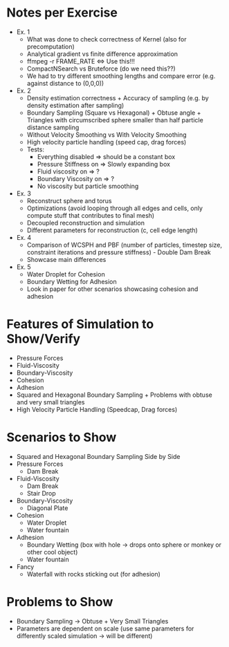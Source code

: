 # Notes per Exercise
- Ex. 1
    - What was done to check correctness of Kernel (also for precomputation)
    - Analytical gradient vs finite difference approximation
    - ffmpeg -r FRAME_RATE <=> Use this!!!
    - CompactNSearch vs Bruteforce (do we need this??)
    - We had to try different smoothing lengths and compare error (e.g. against distance to (0,0,0))
- Ex. 2
    - Density estimation correctness + Accuracy of sampling (e.g. by density estimation after sampling)
    - Boundary Sampling (Square vs Hexagonal) + Obtuse angle + Triangles with circumscribed sphere smaller than half particle distance sampling
    - Without Velocity Smoothing vs With Velocity Smoothing
    - High velocity particle handling (speed cap, drag forces)
    - Tests:
        - Everything disabled => should be a constant box
        - Pressure Stiffness on => Slowly expanding box
        - Fluid viscosity on => ?
        - Boundary Viscosity on => ?
        - No viscosity but particle smoothing
- Ex. 3
    - Reconstruct sphere and torus
    - Optimizations (avoid looping through all edges and cells, only compute stuff that contributes to final mesh)
    - Decoupled reconstruction and simulation
    - Different parameters for reconstruction (c, cell edge length)
- Ex. 4
    - Comparison of WCSPH and PBF (number of particles, timestep size, constraint iterations and pressure stiffness) - Double Dam Break
    - Showcase main differences
- Ex. 5
    - Water Droplet for Cohesion
    - Boundary Wetting for Adhesion
    - Look in paper for other scenarios showcasing cohesion and adhesion

# Features of Simulation to Show/Verify
- Pressure Forces
- Fluid-Viscosity
- Boundary-Viscosity
- Cohesion
- Adhesion
- Squared and Hexagonal Boundary Sampling + Problems with obtuse and very small triangles
- High Velocity Particle Handling (Speedcap, Drag forces)

# Scenarios to Show
- Squared and Hexagonal Boundary Sampling Side by Side
- Pressure Forces
    - Dam Break
- Fluid-Viscosity
    - Dam Break
    - Stair Drop
- Boundary-Viscosity
    - Diagonal Plate
- Cohesion
    - Water Droplet
    - Water fountain
- Adhesion
    - Boundary Wetting (box with hole -> drops onto sphere or monkey or other cool object)
    - Water fountain
- Fancy
    - Waterfall with rocks sticking out (for adhesion)

# Problems to Show
- Boundary Sampling -> Obtuse + Very Small Triangles
- Parameters are dependent on scale (use same parameters for differently scaled simulation -> will be different)
